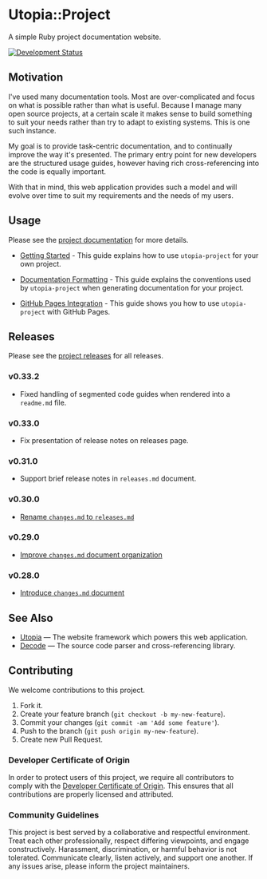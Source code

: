 # Utopia::Project

A simple Ruby project documentation website.

[![Development Status](https://github.com/socketry/utopia-project/workflows/Test/badge.svg)](https://github.com/socketry/utopia-project/actions?workflow=Test)

## Motivation

I've used many documentation tools. Most are over-complicated and focus on what is possible rather than what is useful.
Because I manage many open source projects, at a certain scale it makes sense to build something to suit your needs
rather than try to adapt to existing systems. This is one such instance.

My goal is to provide task-centric documentation, and to continually improve the way it's presented. The primary entry
point for new developers are the structured usage guides, however having rich cross-referencing into the code is equally
important.

With that in mind, this web application provides such a model and will evolve over time to suit my requirements and the
needs of my users.

## Usage

Please see the [project documentation](https://socketry.github.io/utopia-project/) for more details.

  - [Getting Started](https://socketry.github.io/utopia-project/guides/getting-started/index) - This guide explains how to use `utopia-project` for your own project.

  - [Documentation Formatting](https://socketry.github.io/utopia-project/guides/documentation-formatting/index) - This guide explains the conventions used by `utopia-project` when generating documentation for your project.

  - [GitHub Pages Integration](https://socketry.github.io/utopia-project/guides/github-pages-integration/index) - This guide shows you how to use `utopia-project` with GitHub Pages.

## Releases

Please see the [project releases](https://socketry.github.io/utopia-project/releases/index) for all releases.

### v0.33.2

  - Fixed handling of segmented code guides when rendered into a `readme.md` file.

### v0.33.0

  - Fix presentation of release notes on releases page.

### v0.31.0

  - Support brief release notes in `releases.md` document.

### v0.30.0

  - [Rename `changes.md` to `releases.md`](https://socketry.github.io/utopia-project/releases/index#rename-changes.md-to-releases.md)

### v0.29.0

  - [Improve `changes.md` document organization](https://socketry.github.io/utopia-project/releases/index#improve-changes.md-document-organization)

### v0.28.0

  - [Introduce `changes.md` document](https://socketry.github.io/utopia-project/releases/index#introduce-changes.md-document)

## See Also

  - [Utopia](https://github.com/socketry/utopia) — The website framework which powers this web application.
  - [Decode](https://github.com/ioquatix/decode) — The source code parser and cross-referencing library.

## Contributing

We welcome contributions to this project.

1.  Fork it.
2.  Create your feature branch (`git checkout -b my-new-feature`).
3.  Commit your changes (`git commit -am 'Add some feature'`).
4.  Push to the branch (`git push origin my-new-feature`).
5.  Create new Pull Request.

### Developer Certificate of Origin

In order to protect users of this project, we require all contributors to comply with the [Developer Certificate of Origin](https://developercertificate.org/). This ensures that all contributions are properly licensed and attributed.

### Community Guidelines

This project is best served by a collaborative and respectful environment. Treat each other professionally, respect differing viewpoints, and engage constructively. Harassment, discrimination, or harmful behavior is not tolerated. Communicate clearly, listen actively, and support one another. If any issues arise, please inform the project maintainers.
